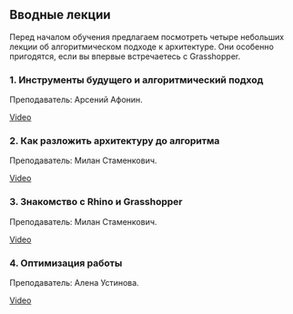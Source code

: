 ## Вводные лекции

Перед началом обучения предлагаем посмотреть четыре небольших лекции об алгоритмическом подходе к архитектуре. Они особенно пригодятся, если вы впервые встречаетесь с Grasshopper.

### 1. Инструменты будущего и алгоритмический подход

Преподаватель: Арсений Афонин.

[Video](https://player.softculture.cc/embed/MGI/MGI_1.28.08_L1-2_Arseniy)

### 2. Как разложить архитектуру до алгоритма

Преподаватель: Милан Стаменкович.

[Video](https://player.softculture.cc/embed/MGI/MGI_1.28.08_L1-2_Milan?referer=online.softculture.cc)
  
### 3. Знакомство с Rhino и Grasshopper

Преподаватель: Милан Стаменкович.

[Video](https://player.softculture.cc/embed/MGI/MGI_1.28.08_L1-3_Rhino?referer=online.softculture.cc)

### 4. Оптимизация работы

Преподаватель: Алена Устинова.

[Video](https://player.softculture.cc/embed/MGI/MGI_1.28.08_L1-4_Alena?referer=online.softculture.cc)
